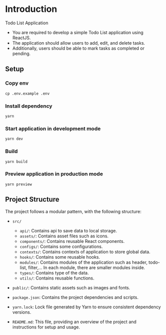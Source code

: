 # Introduction

Todo List Application

- You are required to develop a simple Todo List application using ReactJS. 
- The application should allow users to add, edit, and delete tasks. 
- Additionally, users should be able to mark tasks as completed or pending.

## Setup

### Copy env

```
cp .env.example .env
```

### Install dependency

```
yarn
```

### Start application in development mode

```
yarn dev
```

### Build

```
yarn build
```

### Preview application in production mode

```
yarn preview
```

## Project Structure

The project follows a modular pattern, with the following structure:

- `src/`
  - `api/`: Contains api to save data to local storage.
  - `assets/`: Contains asset files such as icons.
  - `components/`: Contains reusable React components.
  - `configs/`: Contains some configurations.
  - `contexts/`: Contains contexts of application to store global data.
  - `hooks/`: Contains some reusable hooks.
  - `modules/`: Contains modules of the application such as header, todo-list, filter,... In each module, there are smaller modules inside.
  - `types/`: Contains type of the data.
  - `utils/`: Contains reusable functions.

- `public/`: Contains static assets such as images and fonts.

- `package.json`: Contains the project dependencies and scripts.

- `yarn.lock`: Lock file generated by Yarn to ensure consistent dependency versions.

- `README.md`: This file, providing an overview of the project and instructions for setup and usage.